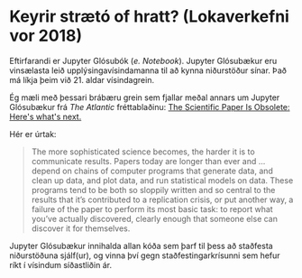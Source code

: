 # Keyrir strætó of hratt? (Lokaverkefni vor 2018)

Eftirfarandi er Jupyter Glósubók (_e. Notebook_). Jupyter Glósubækur eru vinsælasta leið upplýsingavísindamanna til að kynna niðurstöður sínar. Það má líkja þeim við 21. aldar vísindagrein.

Ég mæli með þessari brábæru grein sem fjallar meðal annars um Jupyter Glósubækur frá _The Atlantic_ fréttablaðinu: [The Scientific Paper Is Obsolete: Here's what's next.](https://google.com/)

Hér er úrtak:
> The more sophisticated science becomes, the harder it is to communicate results. Papers today are longer than ever and ... depend on chains of computer programs that generate data, and clean up data, and plot data, and run statistical models on data. These programs tend to be both so sloppily written and so central to the results that it’s contributed to a replication crisis, or put another way, a failure of the paper to perform its most basic task: to report what you’ve actually discovered, clearly enough that someone else can discover it for themselves.

Jupyter Glósubækur innihalda allan kóða sem þarf til þess að staðfesta niðurstöðuna sjálf(ur), og vinna því gegn staðfestingarkrísunni sem hefur ríkt í vísindum síðastliðin ár.